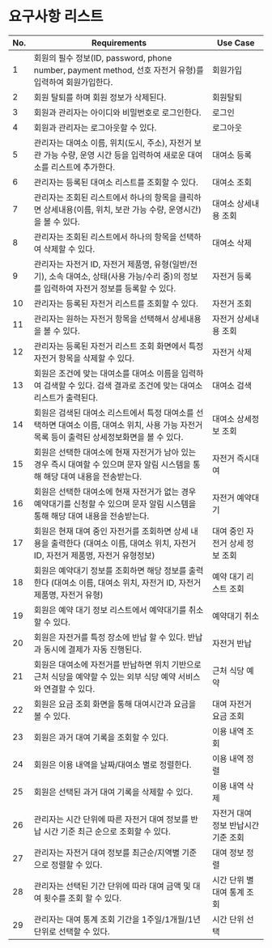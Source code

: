 # 요구사항 리스트

| No. | Requirements| Use Case|
| --- | ------------ | ------- 
| 1   | 회원의 필수 정보(ID, password, phone number, payment method, 선호 자전거 유형)를 입력하여 회원가입한다.| 회원가입|
| 2   | 회원 탈퇴를 하며 회원 정보가 삭제된다.| 회원탈퇴|
| 3   | 회원과 관리자는 아이디와 비밀번호로 로그인한다.| 로그인|
| 4   | 회원과 관리자는 로그아웃할 수 있다.| 로그아웃|
| 5   | 관리자는 대여소 이름, 위치(도시, 주소), 자전거 보관 가능 수량, 운영 시간 등을 입력하여 새로운 대여소를 리스트에 추가한다.| 대여소 등록|
| 6   | 관리자는 등록된 대여소 리스트를 조회할 수 있다.| 대여소 조회|
| 7   | 관리자는 조회된 리스트에서 하나의 항목을 클릭하면 상세내용(이름, 위치, 보관 가능 수량, 운영시간)을 볼 수 있다.| 대여소 상세내용 조회|
| 8   | 관리자는 조회된 리스트에서 하나의 항목을 선택하여 삭제할 수 있다.| 대여소 삭제|
| 9   | 관리자는 자전거 ID, 자전거 제품명, 유형(일반/전기), 소속 대여소, 상태(사용 가능/수리 중)의 정보를 입력하여 자전거 정보를 등록할 수 있다.| 자전거 등록|
| 10  | 관리자는 등록된 자전거 리스트를 조회할 수 있다.| 자전거 조회|
| 11  | 관리자는 원하는 자전거 항목을 선택해서 상세내용을 볼 수 있다.| 자전거 상세내용 조회|
| 12  | 관리자는 등록된 자전거 리스트 조회 화면에서 특정 자전거 항목을 삭제할 수 있다.| 자전거 삭제|
| 13  | 회원은 조건에 맞는 대여소를 대여소 이름을 입력하여 검색할 수 있다. 검색 결과로 조건에 맞는 대여소 리스트가 출력된다.| 대여소 검색|
| 14  | 회원은 검색된 대여소 리스트에서 특정 대여소를 선택하면 대여소 이름, 대여소 위치, 사용 가능 자전거 목록 등이 출력된 상세정보화면을 볼 수 있다. | 대여소 상세정보 조회|
| 15  | 회원은 선택한 대여소에 현재 자전거가 남아 있는 경우 즉시 대여할 수 있으며 문자 알림 시스템을 통해 해당 대여 내용을 전송받는다.| 자전거 즉시대여|
| 16  | 회원은 선택한 대여소에 현재 자전거가 없는 경우 예약대기를 신청할 수 있으며 문자 알림 시스템을 통해 해당 대여 내용을 전송받는다.| 자전거 예약대기|
| 17 | 회원은 현재 대여 중인 자전거를 조회하면 상세 내용을 출력한다 (대여소 이름, 대여소 위치, 자전거 ID, 자전거 제품명, 자전거 유형정보) | 대여 중인 자전거 상세 정보 조회 |
| 18  | 회원은 예약대기 정보를 조회하면 해당 정보를 출력한다 (대여소 이름, 대여소 위치, 자전거 ID, 자전거 제품명, 자전거 유형)| 예약 대기 리스트 조회|
| 19  | 회원은 예약 대기 정보 리스트에서 예약대기를 취소할 수 있다.| 예약대기 취소|
| 20  | 회원은 자전거를 특정 장소에 반납 할 수 있다. 반납과 동시에 결제가 자동 진행된다.| 자전거 반납|
| 21  | 회원은 대여소에 자전거를 반납하면 위치 기반으로 근처 식당을 예약할 수 있는 외부 식당 예약 서비스와 연결할 수 있다.| 근처 식당 예약|
| 22  | 회원은 요금 조회 화면을 통해 대여시간과 요금을 볼 수 있다.| 대여 자전거 요금 조회|
| 23  | 회원은 과거 대여 기록을 조회할 수 있다.| 이용 내역 조회|
| 24  | 회원은 이용 내역을 날짜/대여소 별로 정렬한다.| 이용 내역 정렬|
| 25  | 회원은 선택된 과거 대여 기록을 삭제할 수 있다. | 이용 내역 삭제|
| 26  | 관리자는 시간 단위에 따른 자전거 대여 정보를 반납 시간 기준 최근 순으로 조회할 수 있다.  | 자전거 대여 정보 반납시간 기준 조회 |
| 27  | 관리자는 자전거 대여 정보를 최근순/지역별 기준으로 정렬할 수 있다. | 대여 정보 정렬                |
| 28  | 관리자는 선택된 기간 단위에 따라 대여 금액 및 대여 횟수를 조회 할 수 있다. | 시간 단위 별 대여 통계 조회 |
| 29  | 관리자는 대여 통계 조회 기간을 1주일/1개월/1년 단위로 선택할 수 있다. | 시간 단위 선택| 